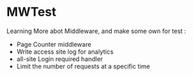 # MWTest

Learning More abot Middleware, and make some own for test :

- Page Counter middleware
- Write access site log for analytics
- all-site Login required handler
- Limit the number of requests at a specific time
